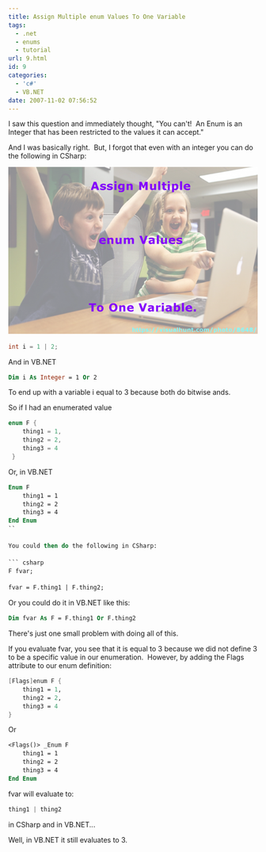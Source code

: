 ```yaml
---
title: Assign Multiple enum Values To One Variable
tags:
  - .net
  - enums
  - tutorial
url: 9.html
id: 9
categories:
  - 'c#'
  - VB.NET
date: 2007-11-02 07:56:52
---
```


I saw this question and immediately thought, "You can't!  An Enum is an Integer that has been restricted to the values it can accept."

And I was basically right.  But, I forgot that even with an integer you can do the following in CSharp:

![image](/uploads/2016/03/image-2.png "image")

<!-- more -->

``` csharp
int i = 1 | 2;
```

And in VB.NET

``` vb
Dim i As Integer = 1 Or 2
```

To end up with a variable i equal to 3 because both do bitwise ands.

So if I had an enumerated value

``` csharp
enum F {
    thing1 = 1,
    thing2 = 2,
    thing3 = 4
 }
 ```

Or, in VB.NET

``` vb
Enum F
    thing1 = 1
    thing2 = 2
    thing3 = 4
End Enum
``

You could then do the following in CSharp:

``` csharp
F fvar;

fvar = F.thing1 | F.thing2;
```

Or you could do it in VB.NET like this:

``` vb
Dim fvar As F = F.thing1 Or F.thing2
```

There's just one small problem with doing all of this. 

If you evaluate fvar, you see that it is equal to 3 because we did not define 3 to be a specific value in our enumeration.  However, by adding the Flags attribute to our enum definition:

``` fsharp
[Flags]enum F {
    thing1 = 1,
    thing2 = 2,
    thing3 = 4
}
```

Or

``` vb
<Flags()> _Enum F
    thing1 = 1
    thing2 = 2
    thing3 = 4
End Enum
```

fvar will evaluate to:

``` csharp
thing1 | thing2
```

in CSharp and in VB.NET...

Well, in VB.NET it still evaluates to 3.
